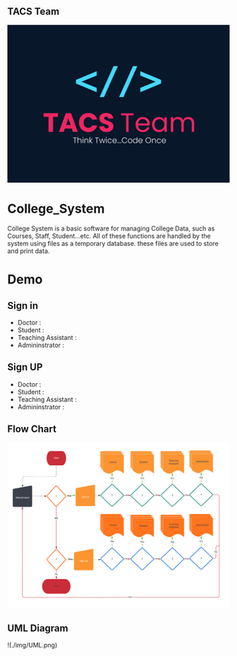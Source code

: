 ## TACS Team
![Example screenshot](./img/TACS.jpg)

# College_System
College System is a basic software for managing College Data, such as Courses, Staff, Student...etc. All of these functions are handled by the system using files as a temporary database. these files are used to store and print data.

# Demo
## Sign in
* Doctor : 
* Student : 
* Teaching Assistant : 
* Admininstrator :

## Sign UP
* Doctor : 
* Student : 
* Teaching Assistant : 
* Admininstrator :

## Flow Chart
![Example screenshot](./img/FlowChart.png)

## UML Diagram
!(./img/UML.png)
